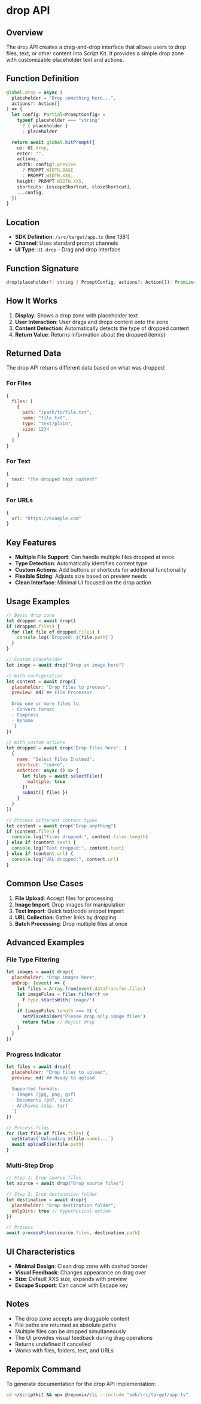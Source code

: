# drop API

## Overview

The `drop` API creates a drag-and-drop interface that allows users to drop files, text, or other content into Script Kit. It provides a simple drop zone with customizable placeholder text and actions.

## Function Definition

```typescript
global.drop = async (
  placeholder = "Drop something here...",
  actions?: Action[]
) => {
  let config: Partial<PromptConfig> =
    typeof placeholder === "string"
      ? { placeholder }
      : placeholder

  return await global.kitPrompt({
    ui: UI.drop,
    enter: "",
    actions,
    width: config?.preview
      ? PROMPT.WIDTH.BASE
      : PROMPT.WIDTH.XXS,
    height: PROMPT.WIDTH.XXS,
    shortcuts: [escapeShortcut, closeShortcut],
    ...config,
  })
}
```

## Location
- **SDK Definition**: `/src/target/app.ts` (line 1381)
- **Channel**: Uses standard prompt channels
- **UI Type**: `UI.drop` - Drag and drop interface

## Function Signature

```typescript
drop(placeholder?: string | PromptConfig, actions?: Action[]): Promise<any>
```

## How It Works

1. **Display**: Shows a drop zone with placeholder text
2. **User Interaction**: User drags and drops content onto the zone
3. **Content Detection**: Automatically detects the type of dropped content
4. **Return Value**: Returns information about the dropped item(s)

## Returned Data

The drop API returns different data based on what was dropped:

### For Files
```javascript
{
  files: [
    {
      path: "/path/to/file.txt",
      name: "file.txt",
      type: "text/plain",
      size: 1234
    }
  ]
}
```

### For Text
```javascript
{
  text: "The dropped text content"
}
```

### For URLs
```javascript
{
  url: "https://example.com"
}
```

## Key Features

- **Multiple File Support**: Can handle multiple files dropped at once
- **Type Detection**: Automatically identifies content type
- **Custom Actions**: Add buttons or shortcuts for additional functionality
- **Flexible Sizing**: Adjusts size based on preview needs
- **Clean Interface**: Minimal UI focused on the drop action

## Usage Examples

```javascript
// Basic drop zone
let dropped = await drop()
if (dropped.files) {
  for (let file of dropped.files) {
    console.log(`Dropped: ${file.path}`)
  }
}

// Custom placeholder
let image = await drop("Drop an image here")

// With configuration
let content = await drop({
  placeholder: "Drop files to process",
  preview: md(`## File Processor
  
  Drop one or more files to:
  - Convert format
  - Compress
  - Rename
  `)
})

// With custom actions
let dropped = await drop("Drop files here", [
  {
    name: "Select Files Instead",
    shortcut: "cmd+o",
    onAction: async () => {
      let files = await selectFile({
        multiple: true
      })
      submit({ files })
    }
  }
])

// Process different content types
let content = await drop("Drop anything")
if (content.files) {
  console.log("Files dropped:", content.files.length)
} else if (content.text) {
  console.log("Text dropped:", content.text)
} else if (content.url) {
  console.log("URL dropped:", content.url)
}
```

## Common Use Cases

1. **File Upload**: Accept files for processing
2. **Image Import**: Drop images for manipulation
3. **Text Import**: Quick text/code snippet import
4. **URL Collection**: Gather links by dropping
5. **Batch Processing**: Drop multiple files at once

## Advanced Examples

### File Type Filtering
```javascript
let images = await drop({
  placeholder: "Drop images here",
  onDrop: (event) => {
    let files = Array.from(event.dataTransfer.files)
    let imageFiles = files.filter(f => 
      f.type.startsWith('image/')
    )
    if (imageFiles.length === 0) {
      setPlaceholder("Please drop only image files")
      return false // Reject drop
    }
  }
})
```

### Progress Indicator
```javascript
let files = await drop({
  placeholder: "Drop files to upload",
  preview: md(`## Ready to upload
  
  Supported formats:
  - Images (jpg, png, gif)
  - Documents (pdf, docx)
  - Archives (zip, tar)
  `)
})

// Process files
for (let file of files.files) {
  setStatus(`Uploading ${file.name}...`)
  await uploadFile(file.path)
}
```

### Multi-Step Drop
```javascript
// Step 1: Drop source files
let source = await drop("Drop source files")

// Step 2: Drop destination folder  
let destination = await drop({
  placeholder: "Drop destination folder",
  onlyDirs: true // Hypothetical option
})

// Process
await processFiles(source.files, destination.path)
```

## UI Characteristics

- **Minimal Design**: Clean drop zone with dashed border
- **Visual Feedback**: Changes appearance on drag over
- **Size**: Default XXS size, expands with preview
- **Escape Support**: Can cancel with Escape key

## Notes

- The drop zone accepts any draggable content
- File paths are returned as absolute paths
- Multiple files can be dropped simultaneously
- The UI provides visual feedback during drag operations
- Returns undefined if cancelled
- Works with files, folders, text, and URLs

## Repomix Command

To generate documentation for the drop API implementation:

```bash
cd ~/scriptkit && npx @repomix/cli --include "sdk/src/target/app.ts"
```